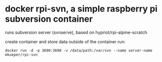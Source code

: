 # docker rpi-svn, a simple raspberry pi subversion container

runs subversion server (svnserve), based on hypriot/rpi-alpine-scratch

create container and store data outside of the container run:
```
docker run -d -p 3690:3690 -v /data/path:/var/svn --name server-name mkueper/rpi-svn
```
